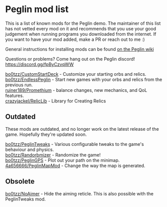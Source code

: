 # Peglin mod list

This is a list of known mods for the Peglin demo. The maintainer of this list has not vetted every mod on it and recommends that you use your good judgement
when running programs you downloaded from the internet. If you want to have your mod added, make a PR or reach out to me :)

General instructions for installing mods can be found [on the Peglin wiki](https://peglin.fandom.com/wiki/Modding)

Questions or problems? Come hang out on the Peglin discord! https://discord.gg/fpByCzvqWW

[bo0tzz/CustomStartDeck](https://github.com/bo0tzz/CustomStartDeck) - Customize your starting orbs and relics.  
[bo0tzz/EndlessPeglin](https://github.com/bo0tzz/EndlessPeglin) - Start new games with your orbs and relics from the previous run.  
[ruiner189/Promethium](https://github.com/ruiner189/Promethium) - balance changes, new mechanics, and QoL features.  
[crazyjackel/RelicLib](https://github.com/crazyjackel/Peglin-Relic-Lib) - Library for Creating Relics

## Outdated
These mods are outdated, and no longer work on the latest release of the game. Hopefully they're updated soon.  

[bo0tzz/PeglinTweaks](https://github.com/bo0tzz/PeglinTweaks) - Various configurable tweaks to the game's behaviour and physics.  
[bo0tzz/Randorbmizer](https://github.com/bo0tzz/Randorbmizer) - Randomize the game!  
[bo0tzz/PeglinGPS](https://github.com/bo0tzz/PeglinGPS) - Plot out your path on the minimap.  
[4a656666/PeglinMapMod](https://github.com/4a656666/PeglinMapMod) - Change the way the map is generated.  

## Obsolete

[bo0tzz/NoAimer](https://github.com/bo0tzz/NoAimer) - Hide the aiming reticle. This is also possible with the PeglinTweaks mod.
